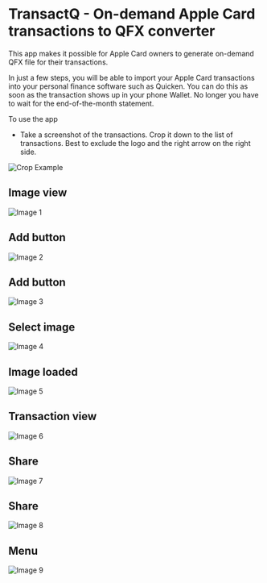 # TransactQ - On-demand Apple Card transactions to QFX converter

This app makes it possible for Apple Card owners to generate on-demand QFX file for their transactions. 

In just a few steps, you will be able to import your Apple Card transactions into your personal finance software such as Quicken. You can do this as soon as the transaction shows up in your phone Wallet. No longer you have to wait for the end-of-the-month statement.

To use the app
* Take a screenshot of the transactions. Crop it down to the list of transactions. Best to exclude the logo and the right arrow on the right side.

![Crop Example](crop.jpg)


## Image view
![Image 1](1.png)

## Add button
![Image 2](2.png)

## Add button
![Image 3](3.png)

## Select image
![Image 4](4.png)

## Image loaded
![Image 5](5.png)

## Transaction view
![Image 6](6.png)

## Share 
![Image 7](7.png)

## Share
![Image 8](8.png)

## Menu
![Image 9](9.png)
